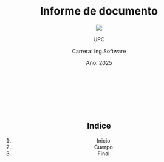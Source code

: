 <div align="center">

# Informe de documento

![](https://upload.wikimedia.org/wikipedia/commons/f/fc/UPC_logo_transparente.png)

UPC

Carrera: Ing.Software

Año: 2025

<br><br><br><br><br><br>
## Indice

1. Inicio
2. Cuerpo
3. Final
</div>